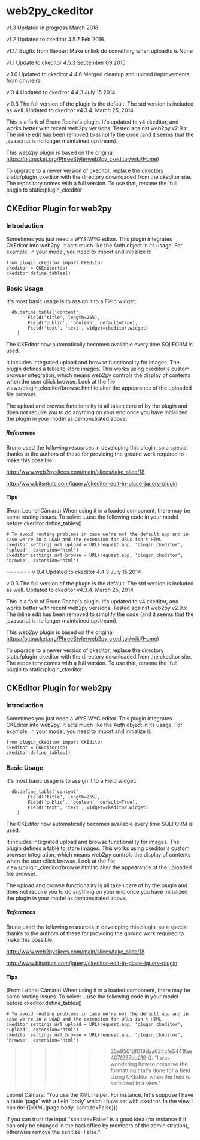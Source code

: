 web2py_ckeditor
===============

v1.3 Updated in progress March 2018

v1.2 Updated to ckeditor 4.5.7 Feb 2016.

v1.1.1 Bugfix from flavour: Make unlink do something when uploadfs is None

v1.1 Update to ckeditor 4.5.3 September 09 2015

v 1.0 Updated to ckeditor 4.4.6
      Merged cleanup and upload improvements from dmvieira

v 0.4 Updated to ckeditor 4.4.3 July 15 2014

v 0.3 The full version of the plugin is the default. The std version is included as well. 
Updated to ckeditor v4.3.4. March 25, 2014

This is a fork of Bruno Rocha's plugin.
It's updated to v4 ckeditor, and works better with recent web2py versions. Tested against web2py v2.9.x
The inline edit has been removed to simplify the code (and it seems that the javascript is no longer maintained upstream).


This web2py plugin is based on the original https://bitbucket.org/PhreeStyle/web2py_ckeditor/wiki/Home)

To upgrade to a newer version of ckeditor, replace the directory static/plugin\_ckeditor with the directory downloaded from the ckeditor site. The repository comes with a full version. To use that, rename the 'full' plugin to static/plugin_ckeditor


## CKEditor Plugin for web2py 

### Introduction 

Sometimes you just need a WYSIWYG editor. This plugin integrates CKEditor into web2py. It acts much like the Auth object in its usage. For example, in your model, you need to import and initialize it:

    from plugin_ckeditor import CKEditor
    ckeditor = CKEditor(db)
    ckeditor.define_tables()


### Basic Usage

It's most basic usage is to assign it to a Field widget:


      db.define_table('content',
            Field('title', length=255),
            Field('public', 'boolean', default=True),
            Field('text', 'text', widget=ckeditor.widget)
        )


The CKEditor now automatically becomes available every time SQLFORM is used.

It includes integrated upload and browse functionality for images. The plugin defines a table to store images.
This works using ckeditor's custom browser integration, which means web2py controls the display of contents when the user cliick browse.
Look at the file views/plugin_ckeditor/browse.html to alter the appearance of the uploaded file browser.

The upload and browse functionality is all taken care of by the plugin and does not require you to do anything on your end once you have initialized the plugin in your model as demonstrated above.

##### References

Bruno used the following resources in developing this plugin, so a special thanks to the authors of these for providing the ground work required to make this possible:

http://www.web2pyslices.com/main/slices/take_slice/18

http://www.bitsntuts.com/jquery/ckeditor-edit-in-place-jquery-plugin


#### Tips

(From Leonel Câmara) When using it in a loaded component, there may be some routing issues. 
To solve: ...use the following code in your model before ckeditor.define_tables()

    # To avoid routing problems in case we're not the default app and in case we're in a LOAD and the extension for URLs isn't HTML
    ckeditor.settings.url_upload = URL(request.app, 'plugin_ckeditor', 'upload', extension='html')
    ckeditor.settings.url_browse = URL(request.app, 'plugin_ckeditor', 'browse', extension='html')


=======
v 0.4 Updated to ckeditor 4.4.3 July 15 2014

v 0.3 The full version of the plugin is the default. The std version is included as well. 
Updated to ckeditor v4.3.4. March 25, 2014

This is a fork of Bruno Rocha's plugin.
It's updated to v4 ckeditor, and works better with recent web2py versions. Tested against web2py v2.9.x
The inline edit has been removed to simplify the code (and it seems that the javascript is no longer maintained upstream).


This web2py plugin is based on the original https://bitbucket.org/PhreeStyle/web2py_ckeditor/wiki/Home)

To upgrade to a newer version of ckeditor, replace the directory static/plugin\_ckeditor with the directory downloaded from the ckeditor site. The repository comes with a full version. To use that, rename the 'full' plugin to static/plugin_ckeditor


## CKEditor Plugin for web2py 

### Introduction 

Sometimes you just need a WYSIWYG editor. This plugin integrates CKEditor into web2py. It acts much like the Auth object in its usage. For example, in your model, you need to import and initialize it:

    from plugin_ckeditor import CKEditor
    ckeditor = CKEditor(db)
    ckeditor.define_tables()


### Basic Usage

It's most basic usage is to assign it to a Field widget:


      db.define_table('content',
            Field('title', length=255),
            Field('public', 'boolean', default=True),
            Field('text', 'text', widget=ckeditor.widget)
        )


The CKEditor now automatically becomes available every time SQLFORM is used.

It includes integrated upload and browse functionality for images. The plugin defines a table to store images.
This works using ckeditor's custom browser integration, which means web2py controls the display of contents when the user cliick browse.
Look at the file views/plugin_ckeditor/browse.html to alter the appearance of the uploaded file browser.

The upload and browse functionality is all taken care of by the plugin and does not require you to do anything on your end once you have initialized the plugin in your model as demonstrated above.

##### References

Bruno used the following resources in developing this plugin, so a special thanks to the authors of these for providing the ground work required to make this possible:

http://www.web2pyslices.com/main/slices/take_slice/18

http://www.bitsntuts.com/jquery/ckeditor-edit-in-place-jquery-plugin


#### Tips

(From Leonel Câmara) When using it in a loaded component, there may be some routing issues. 
To solve: ...use the following code in your model before ckeditor.define_tables()

    # To avoid routing problems in case we're not the default app and in case we're in a LOAD and the extension for URLs isn't HTML
    ckeditor.settings.url_upload = URL(request.app, 'plugin_ckeditor', 'upload', extension='html')
    ckeditor.settings.url_browse = URL(request.app, 'plugin_ckeditor', 'browse', extension='html')


>>>>>>> 35e8561df019daa624cfe5441fae407f237db219
Q: "I was wondering how to preserve the formatting that's done for a field Using CKEditor when the field is serialized in a view."

Leonel Câmara: 	"You use the XML helper. For instance, let's suppose I have a table 'page' with a field 'body' which I have set with ckeditor. In the view I can do:
{{=XML(page.body, sanitize=False)}}

If you can trust the input "sanitize=False" is a good idea (for instance if it can only be changed in the backoffice by members of the administration), otherwise remove the sanitize=False."
